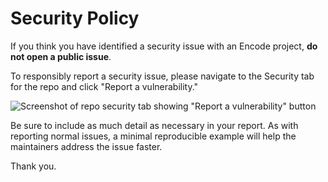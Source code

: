# Security Policy

If you think you have identified a security issue with an Encode project, **do not open a public issue**.

To responsibly report a security issue, please navigate to the Security tab for the repo and click "Report a vulnerability."

![Screenshot of repo security tab showing "Report a vulnerability" button]([img/github-demos-private-vulnerability-reporting.png](https://github.com/encode/.github/raw/master/img/github-demos-private-vulnerability-reporting.png))

Be sure to include as much detail as necessary in your report. As with reporting normal issues, a minimal reproducible example will help the maintainers address the issue faster.

Thank you.
